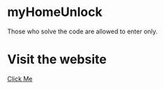 # myHomeUnlock
Those who solve the code are allowed to enter only.



# Visit the website

[Click Me](https://www.er1shivam.github.io/myHomeUnlock/index.html)
